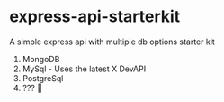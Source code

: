 # express-api-starterkit
A simple express api with multiple db options starter kit

1. MongoDB
2. MySql - Uses the latest X DevAPI
3. PostgreSql
4. ??? 🤔
